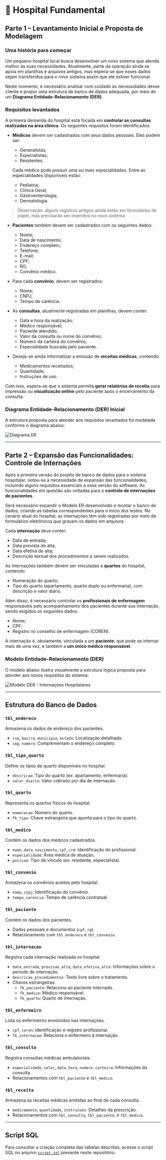 # 🏥 Hospital Fundamental

## Parte 1 – Levantamento Inicial e Proposta de Modelagem

### Uma história para começar

Um pequeno hospital local busca desenvolver um novo sistema que atenda melhor às suas necessidades. Atualmente, parte da operação ainda se apoia em planilhas e arquivos antigos, mas espera-se que esses dados sejam transferidos para o novo sistema assim que ele estiver funcional.

Neste momento, é necessário analisar com cuidado as necessidades desse cliente e propor uma estrutura de banco de dados adequada, por meio de um **Diagrama Entidade-Relacionamento (DER)**.

### Requisitos levantados

A primeira demanda do hospital está focada em **controlar as consultas realizadas na área clínica**. Os seguintes requisitos foram identificados:

- **Médicos** devem ser cadastrados com seus dados pessoais. Eles podem ser:
  - Generalistas;
  - Especialistas;
  - Residentes.

  Cada médico pode possuir uma ou mais especialidades. Entre as especialidades disponíveis estão:
  - Pediatria;
  - Clínica Geral;
  - Gastroenterologia;
  - Dermatologia.

> Observação: alguns registros antigos ainda estão em formulários de papel, mas precisarão ser inseridos no novo sistema.

- **Pacientes** também devem ser cadastrados com os seguintes dados:
  - Nome;
  - Data de nascimento;
  - Endereço completo;
  - Telefone;
  - E-mail;
  - CPF;
  - RG;
  - Convênio médico.

- Para cada **convênio**, devem ser registrados:
  - Nome;
  - CNPJ;
  - Tempo de carência.

- As **consultas**, atualmente registradas em planilhas, devem conter:
  - Data e hora da realização;
  - Médico responsável;
  - Paciente atendido;
  - Valor da consulta ou nome do convênio;
  - Número da carteira do convênio;
  - Especialidade buscada pelo paciente.

- Deseja-se ainda informatizar a emissão de **receitas médicas**, contendo:
  - Medicamentos receitados;
  - Quantidade;
  - Instruções de uso.

Com isso, espera-se que o sistema permita **gerar relatórios de receita** para impressão ou **visualização online** pelo paciente após o encerramento da consulta.

### Diagrama Entidade-Relacionamento (DER) Inicial

A estrutura proposta para atender aos requisitos levantados foi modelada conforme o diagrama abaixo:

![Diagrama ER](derHospitalParte1.png)

---

## Parte 2 – Expansão das Funcionalidades: Controle de Internações

Após a primeira versão do projeto de banco de dados para o sistema hospitalar, notou-se a necessidade de expansão das funcionalidades, incluindo alguns requisitos essenciais a essa versão do software. As funcionalidades em questão são voltadas para o **controle de internações de pacientes**.

Será necessário expandir o Modelo ER desenvolvido e montar o banco de dados, criando as tabelas correspondentes para o início dos testes. No cenário atual do hospital, as internações têm sido registradas por meio de formulários eletrônicos que gravam os dados em arquivos.

Cada **internação** deve conter:
- Data de entrada;
- Data prevista de alta;
- Data efetiva de alta;
- Descrição textual dos procedimentos a serem realizados.

As internações também devem ser vinculadas a **quartos** do hospital, contendo:
- Numeração do quarto;
- Tipo do quarto (apartamento, quarto duplo ou enfermaria), com descrição e valor diário.

Além disso, é necessário controlar os **profissionais de enfermagem** responsáveis pelo acompanhamento dos pacientes durante sua internação, sendo exigidos os seguintes dados:
- Nome;
- CPF;
- Registro no conselho de enfermagem (COREN).

A internação é, obviamente, vinculada a um **paciente**, que pode se internar mais de uma vez, e também a **um único médico responsável**.

### Modelo Entidade-Relacionamento (DER)

O modelo abaixo ilustra visualmente a estrutura lógica proposta para atender aos novos requisitos do sistema:

![Modelo DER - Internações Hospitalares](derHospitalParte2.png)

---


## Estrutura do Banco de Dados

### `tbl_endereco`
Armazena os dados de endereço dos pacientes.

- `rua`, `bairro`, `municipio`, `estado`: Localização detalhada.
- `cep`, `numero`: Complementam o endereço completo.

### `tbl_tipo_quarto`
Define os tipos de quarto disponíveis no hospital.

- `descricao`: Tipo do quarto (ex: apartamento, enfermaria).
- `valor_diario`: Valor cobrado por dia de internação.

### `tbl_quarto`
Representa os quartos físicos do hospital.

- `numeracao`: Número do quarto.
- `fk_tipo`: Chave estrangeira que aponta para o tipo do quarto.

### `tbl_medico`
Contém os dados dos médicos cadastrados.

- `nome`, `data_nascimento`, `cpf`, `crm`: Identificação do profissional.
- `especialidade`: Área médica de atuação.
- `posicao`: Tipo de vínculo (ex: residente, especialista).

### `tbl_convenio`
Armazena os convênios aceitos pelo hospital.

- `nome`, `cnpj`: Identificação do convênio.
- `tempo_carencia`: Tempo de carência contratual.

### `tbl_paciente`
Contém os dados dos pacientes.

- Dados pessoais e documentos (`cpf`, `rg`).
- Relacionamento com `tbl_endereco` e `tbl_convenio`.

### `tbl_internacao`
Registra cada internação realizada no hospital.

- `data_entrada`, `previsao_alta`, `data_efetiva_alta`: Informações sobre o período de internação.
- `descricao_procedimentos`: Texto livre sobre o tratamento.
- Chaves estrangeiras:
  - `fk_paciente`: Relaciona ao paciente internado.
  - `fk_medico`: Médico responsável.
  - `fk_quarto`: Quarto de internação.

### `tbl_enfermeiro`
Lista os enfermeiros envolvidos nas internações.

- `cpf`, `coren`: Identificação e registro profissional.
- `fk_internacao`: Relaciona o enfermeiro à internação.

### `tbl_consulta`
Registra consultas médicas ambulatoriais.

- `especialidade`, `valor`, `data_hora`, `numero_carteira`: Informações da consulta.
- Relacionamentos com `tbl_paciente` e `tbl_medico`.

### `tbl_receita`
Armazena as receitas médicas emitidas ao final de cada consulta.

- `medicamento`, `quantidade`, `instrucoes`: Detalhes da prescrição.
- Relacionamentos com `tbl_consulta`, `tbl_paciente`, e `tbl_medico`.

---

## Script SQL

Para consultar a criação completa das tabelas descritas, acesse o script SQL no arquivo [`script.sql`](sistemaHospitalar.sql) presente neste repositório.
